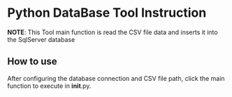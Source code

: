 # Python DataBase Tool Instruction
**NOTE**: This Tool main function is read the CSV file data and inserts it into the SqlServer database
## How to use
After configuring the database connection and CSV file path, click the main function to execute in __init__.py.
